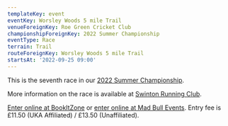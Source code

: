 ```yaml
---
templateKey: event
eventKey: Worsley Woods 5 mile Trail
venueForeignKey: Roe Green Cricket Club
championshipForeignKey: 2022 Summer Championship
eventType: Race
terrain: Trail
routeForeignKey: Worsley Woods 5 mile Trail
startsAt: '2022-09-25 09:00'
---
```

This is the seventh race in our [2022 Summer Championship](/championships/2022-summer-championship/).

More information on the race is available at [Swinton Running Club](https://swintonrc.weebly.com/worsley-woods-trail-race.html).

[Enter online at BookItZone](https://bookitzone.com/steven_doxey/MxjFFX) or [enter online at Mad Bull Events](https://www.madbullevents.com/events-1/worsley-woods-5-mile-trail-race-3). Entry fee is £11.50 (UKA Affiliated) / £13.50 (Unaffiliated).
